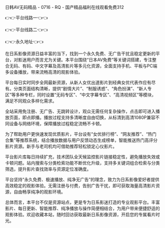 日韩AV无码精品 - 0716 - RQ - 国产精品福利在线观看免费312

👉👉平台线路一👈👈

👉👉平台线路二👈👈

👉👉永久地址👈👈

在日系影像资源日益丰富的当下，找到一个永久免费、无广告干扰且稳定更新的平台，对影迷用户而言尤为关键。本平台围绕“日本AV免费”等关键词搭建，专注整合无码、有码、中文字幕及高清影片等多元化资源，全面支持手机、平板与PC端多设备播放，带来流畅高清的观影体验。

平台每日实时同步全网最新资源，从新人女优出道影片到经典女优代表作应有尽有。分类页面结构清晰，提供“剧情大片”、“制服诱惑”、“角色扮演”、“新人专区”等多种专栏，同时设置“无码专区”、“中文字幕专区”、“高清视频区”等模块，满足不同观众多样化需求。

全站采用免注册、无广告、无跳转设计，观众无需任何复杂操作，点击即可进入播放页面，即点即播。播放过程支持多清晰度自由切换，从标清到高清1080P兼容不同设备与网络环境，保障播放过程稳定流畅不卡顿。

为了帮助用户更快速发现优质影片，平台设有“女优排行榜”、“网友推荐”、“热门合集”等推荐系统，结合播放数据与用户反馈动态生成榜单，智能推送热门高评分影片资源。新手与老司机均可借助推荐轻松锁定心仪影片。

平台影片库每日持续扩充，技术团队全天候监控影片链接稳定性，避免播放失效或卡顿问题。站内搜索与分类检索功能不断优化升级，支持多关键词组合检索与分类筛选，提升影片查找效率与资源定位准确度。

平台坚持“永久免费、极速播放、纯净无广告”的理念，致力为日系影像爱好者提供高效稳定的观影体验。无需注册与付费，告别广告干扰，即可获取海量高清影片资源，自由畅享纯净的观影环境。

总体而言，本平台不仅是资源站点，更是专为日系影迷打造的专业观影平台。丰富影片、每日更新、智能推荐、纯净播放与操作简便相结合，为用户带来便捷舒适的观影体验。欢迎收藏本站，随时回访获取最新日系影像资源，开启您的专属看片时光。
